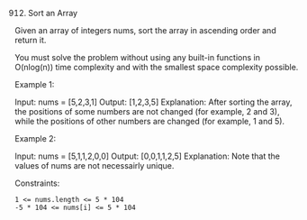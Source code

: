 912. Sort an Array

Given an array of integers nums, sort the array in ascending order and return it.

You must solve the problem without using any built-in functions in O(nlog(n)) time complexity and with the smallest space complexity possible.



Example 1:

Input: nums = [5,2,3,1]
Output: [1,2,3,5]
Explanation: After sorting the array, the positions of some numbers are not changed (for example, 2 and 3), while the positions of other numbers are changed (for example, 1 and 5).

Example 2:

Input: nums = [5,1,1,2,0,0]
Output: [0,0,1,1,2,5]
Explanation: Note that the values of nums are not necessairly unique.



Constraints:

    1 <= nums.length <= 5 * 104
    -5 * 104 <= nums[i] <= 5 * 104

